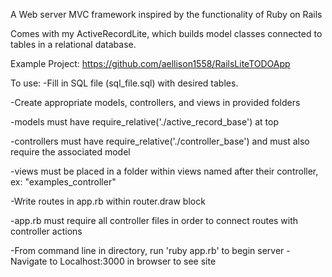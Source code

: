A Web server MVC framework inspired by the functionality of Ruby on Rails

Comes with my ActiveRecordLite, which builds model classes connected to tables in a relational database.

Example Project: https://github.com/aellison1558/RailsLiteTODOApp

To use:
-Fill in SQL file (sql_file.sql) with desired tables.

-Create appropriate models, controllers, and views in provided folders

  -models must have require_relative('./active_record_base') at top

  -controllers must have require_relative('./controller_base') and must also require the associated model

  -views must be placed in a folder within views named after their controller, ex: "examples_controller"

-Write routes in app.rb within router.draw block

  -app.rb must require all controller files in order to connect routes with controller actions

-From command line in directory, run 'ruby app.rb' to begin server
-Navigate to Localhost:3000 in browser to see site
